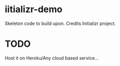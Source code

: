 # iitializr-demo

Skeleton code to build upon. Credits Initializr project.

# TODO

Host it on Heroku/Any cloud based service…
